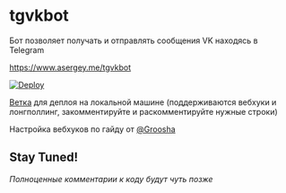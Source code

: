 # tgvkbot
Бот позволяет получать и отправлять сообщения VK находясь в Telegram

https://www.asergey.me/tgvkbot

[![Deploy](https://www.herokucdn.com/deploy/button.svg)](https://heroku.com/deploy)


[Ветка](https://github.com/Kylmakalle/tgvkbot/tree/webhook) для деплоя на локальной машине (поддерживаются вебхуки и лонгполлинг, закомментируйте и раскомментируйте нужные строки)


Настройка вебхуков по гайду от [@Groosha](https://www.gitbook.com/book/groosha/telegram-bot-lessons)

## Stay Tuned!


_Полноценные комментарии к коду будут чуть позже_
